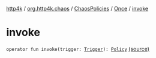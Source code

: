 [http4k](../../../index.md) / [org.http4k.chaos](../../index.md) / [ChaosPolicies](../index.md) / [Once](index.md) / [invoke](./invoke.md)

# invoke

`operator fun invoke(trigger: `[`Trigger`](../../-trigger.md)`): `[`Policy`](../../-policy.md) [(source)](https://github.com/http4k/http4k/blob/master/http4k-testing-chaos/src/main/kotlin/org/http4k/chaos/ChaosPolicies.kt#L43)